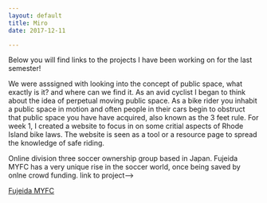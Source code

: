 ```yaml
---
layout: default
title: Miro 
date: 2017-12-11

---
```


Below you will find links to the projects I have been working on for the last semester!

We were asssigned with looking into the concept of public space, what exactly is it? and where can we find it. As an avid cyclist I began to think about the idea of perpetual moving public space. As a bike rider you inhabit a public space in motion and often people in their cars begin to obstruct that public space you have have acquired, also known as the 3 feet rule. For week 1, I created a website to focus in on some critial aspects of Rhode Island bike laws. The website is seen as a tool or a resource page to spread the knowledge of safe riding. 

Online division three soccer ownership group based in Japan. Fujeida MYFC has a very unique rise in the soccer world, once being saved by onlne crowd funding. link to project-->

[Fujeida MYFC](/MiroProjects/FMYFC/myfc.html)


